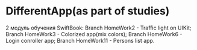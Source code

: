 # DifferentApp(as part of studies)
2 модуль обучения SwiftBook: 
Branch HomeWork2 - Traffic light on UIKit;
Branch HomeWork3 - Colorized app(mix colors);
Branch HomeWork6 - Login conroller app;
Branch HomeWork11 - Persons list app.
